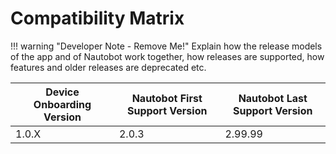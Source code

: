 # Compatibility Matrix

!!! warning "Developer Note - Remove Me!"
    Explain how the release models of the app and of Nautobot work together, how releases are supported, how features and older releases are deprecated etc.

| Device Onboarding Version | Nautobot First Support Version | Nautobot Last Support Version |
| ------------- | -------------------- | ------------- |
| 1.0.X         | 2.0.3                | 2.99.99        |
